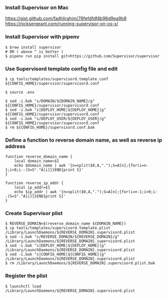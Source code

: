 
### Install Supervisor on Mac
https://gist.github.com/fadhlirahim/78fefdfdf4b96d9ea9b8
https://nicksergeant.com/running-supervisor-on-os-x/

### Install Supervisor with pipenv
```
$ brew install supervisor
# OR ( above ^ is better )
$ pipenv run pip install git+https://github.com/Supervisor/supervisor
```

### Use Supervisord template config file and edit
```
$ cp tools/templates/supervisord.template.conf ${CONFIG_HOME}/supervisor/supervisord.conf

$ source .env

$ sed -i.bak "s/DOMAIN/${DOMAIN_NAME}/g" ${CONFIG_HOME}/supervisor/supervisord.conf
$ sed -i.bak "s|DEPLOY_HOME|${DEPLOY_HOME}|g" ${CONFIG_HOME}/supervisor/supervisord.conf
$ sed -i.bak "s/DEPLOY_USER/${DEPLOY_USER}/g" ${CONFIG_HOME}/supervisor/supervisord.conf
$ rm ${CONFIG_HOME}/supervisord.conf.bak
```

### Define a function to reverse domain name, as well as reverse ip address
```
function reverse_domain_name {
    local domain_name=$1
    echo $domain_name | awk '{n=split($0,A,".");S=A[n];{for(i=n-1;i>0;i--)S=S"."A[i]}}END{print S}'
}

function reverse_ip_addr {
    local ip_addr=$1
    echo $ip_addr | awk '{n=split($0,A,".");S=A[n];{for(i=n-1;i>0;i--)S=S"."A[i]}}END{print S}'
}
```

### Create Supervisor plist
```
$ REVERSE_DOMAIN=$(reverse_domain_name ${DOMAIN_NAME})
$ cp tools/templates/supervisord.template.plist /Library/LaunchDaemons/${REVERSE_DOMAIN}.supervisord.plist
$ sed -i.bak "s/REVERSE_DOMAIN/${REVERSE_DOMAIN}/g" /Library/LaunchDaemons/${REVERSE_DOMAIN}.supervisord.plist
$ sed -i.bak "s|DEPLOY_HOME|${DEPLOY_HOME}|g" /Library/LaunchDaemons/${REVERSE_DOMAIN}.supervisord.plist
$ sed -i.bak "s|CONFIG_HOME|${CONFIG_HOME}|g" /Library/LaunchDaemons/${REVERSE_DOMAIN}.supervisord.plist
$ rm /Library/LaunchDaemons/${REVERSE_DOMAIN}.supervisord.plist.bak
```

### Register the plist
```
$ launchctl load /Library/LaunchDaemons/${REVERSE_DOMAIN}.supervisord.plist
```
